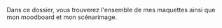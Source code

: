 Dans ce dossier, vous trouverez l'ensemble de mes maquettes ainsi que mon moodboard et mon scénarimage.
